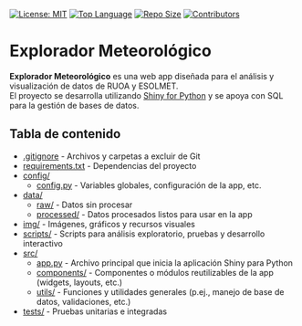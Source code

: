 [![License: MIT](https://img.shields.io/github/license/JRamonHA/Explorador-Meteorologico?style=flat-square)](https://github.com/JRamonHA/Explorador-Meteorologico/blob/main/LICENSE)
[![Top Language](https://img.shields.io/github/languages/top/JRamonHA/Explorador-Meteorologico?style=flat-square)](https://github.com/JRamonHA/Explorador-Meteorologico)
[![Repo Size](https://img.shields.io/github/repo-size/JRamonHA/Explorador-Meteorologico?style=flat-square)](https://github.com/JRamonHA/Explorador-Meteorologico)
[![Contributors](https://img.shields.io/github/contributors/JRamonHA/Explorador-Meteorologico?style=flat-square)](https://github.com/JRamonHA/Explorador-Meteorologico/graphs/contributors)

# Explorador Meteorológico

**Explorador Meteorológico** es una web app diseñada para el análisis y visualización de datos de RUOA y ESOLMET.  
El proyecto se desarrolla utilizando [Shiny for Python](https://shiny.posit.co/py/) y se apoya con SQL para la gestión de bases de datos.

## Tabla de contenido

- [.gitignore](.gitignore) - Archivos y carpetas a excluir de Git
- [requirements.txt](requirements.txt) - Dependencias del proyecto
- [config/](config/)
  - [config.py](config/config.py) - Variables globales, configuración de la app, etc.
- [data/](data/)
  - [raw/](data/raw/) - Datos sin procesar
  - [processed/](data/processed/) - Datos procesados listos para usar en la app
- [img/](img/) - Imágenes, gráficos y recursos visuales
- [scripts/](scripts/) - Scripts para análisis exploratorio, pruebas y desarrollo interactivo
- [src/](src/)
  - [app.py](src/app.py) - Archivo principal que inicia la aplicación Shiny para Python
  - [components/](src/components/) - Componentes o módulos reutilizables de la app (widgets, layouts, etc.)
  - [utils/](src/utils/) - Funciones y utilidades generales (p.ej., manejo de base de datos, validaciones, etc.)
- [tests/](tests/) - Pruebas unitarias e integradas
